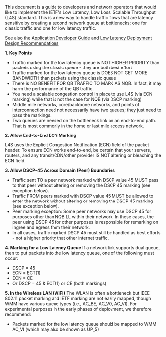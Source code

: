 This document is a guide to developers and network operators that would like to implement the IETF's Low Latency, Low Loss, Scalable Throughput (L4S) standard. 
This is a new way to handle traffic flows that are latency sensitive by creating a second network queue at bottlenecks; one for classic traffic 
and one for low latency traffic. 

See also the [Application Developer Guide](https://github.com/jlivingood/IETF-L4S-Deployment/blob/main/App-Developer-Guide.md) and [Low Latency Deployment Design Recommendations](https://datatracker.ietf.org/doc/draft-livingood-low-latency-deployment/)

**1. Key Points**
-	Traffic marked for the low latency queue is NOT HIGHER PRIORITY than packets using the classic queue - they are both best effort
-	Traffic marked for the low latency queue is DOES NOT GET MORE BANDWIDTH than packets using the classic queue
-	There is NO BENEFIT FOR QB TRAFFIC TO MARK AS NQB. In fact, it may harm the performance of the QB traffic. 
-	You need a scalable congestion control in place to use L4S (via ECN marking) while that is not the case for NQB (via DSCP marking)
-	Middle mile networks, core/backbone networks, and points of interconnection need not necessarily have two queues; they just need to pass the markings.
-	Two queues are needed on the bottleneck link on an end-to-end path. That is most commonly in the home or last mile access network.

**2.	Allow End-to-End ECN Marking**

L4S uses the Explicit Congestion Notification (ECN) field of the packet header. To ensure ECN works end-to-end, be certain that your servers, routers, and any transit/CDN/other provider IS NOT altering or bleaching the ECN field.

**3. Allow DSCP-45 Across Domain (Peer) Boundaries**
- Traffic sent TO a peer network marked with DSCP value 45 MUST pass to that peer without altering or removing the DSCP 45 marking (see exception below).
- Traffic FROM peers marked with DSCP value 45 MUST be allowed to enter the network without altering or removing the DSCP 45 marking (see exception below).
- Peer marking exception: Some peer networks may use DSCP 45 for purposes other than NQB LL within their network. In these cases, the peer using DSCP 45 for other purposes is responsible for remarking on ingree and egress from their network. 
- In all cases, traffic marked DSCP 45 must still be handled as best efforts - not a higher priority that other internet traffic. 

**4. Marking for a Low Latency Queue**
If a network link supports dual queue, then to put packets into the low latency queue, one of the following must occur:
- DSCP = 45
- ECN = ECT(1)
- ECN = CE
- Or DSCP = 45 & ECT(1) or CE (both markings)

**5. In the Wireless LAN (WiFi)**
The WLAN is often a bottleneck but IEEE 802.11 packet marking and IETF marking are not easily mapped, though WMM have various queue types (i.e., AC_BE, AC_VO, AC_VI). For experimental purposes in the early phases of deployment, we therefore recommend:
- Packets marked for the low latency queue should be mapped to WMM AC_VI (which may also be shown as UP_5)
